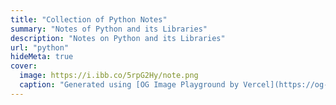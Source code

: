 ```yaml
---
title: "Collection of Python Notes"
summary: "Notes of Python and its Libraries"
description: "Notes on Python and its Libraries"
url: "python"
hideMeta: true
cover:
  image: https://i.ibb.co/5rpG2Hy/note.png
  caption: "Generated using [OG Image Playground by Vercel](https://og-playground.vercel.app/)"
---
```

